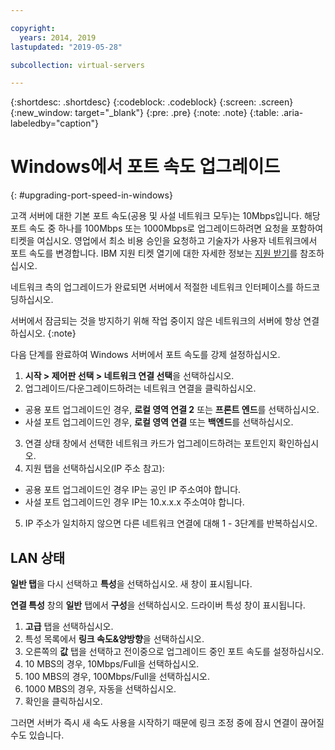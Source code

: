 ```yaml
---

copyright:
  years: 2014, 2019
lastupdated: "2019-05-28"

subcollection: virtual-servers

---
```


{:shortdesc: .shortdesc}
{:codeblock: .codeblock}
{:screen: .screen}
{:new_window: target="_blank"}
{:pre: .pre}
{:note: .note}
{:table: .aria-labeledby="caption"}

# Windows에서 포트 속도 업그레이드
{: #upgrading-port-speed-in-windows}

고객 서버에 대한 기본 포트 속도(공용 및 사설 네트워크 모두)는 10Mbps입니다. 해당 포트 속도 중 하나를 100Mbps 또는 1000Mbps로 업그레이드하려면 요청을 포함하여 티켓을 여십시오. 영업에서 최소 비용 승인을 요청하고 기술자가 사용자 네트워크에서 포트 속도를 변경합니다. IBM 지원 티켓 열기에 대한 자세한 정보는 [지원 받기](/docs/get-support?topic=get-support-getting-customer-support)를 참조하십시오.

네트워크 측의 업그레이드가 완료되면 서버에서 적절한 네트워크 인터페이스를 하드코딩하십시오.

서버에서 잠금되는 것을 방지하기 위해 작업 중이지 않은 네트워크의 서버에 항상 연결하십시오.
{:note}

다음 단계를 완료하여 Windows 서버에서 포트 속도를 강제 설정하십시오.  

1. **시작 > 제어판 선택 > 네트워크 연결 선택**을 선택하십시오.
2. 업그레이드/다운그레이드하려는 네트워크 연결을 클릭하십시오.
  * 공용 포트 업그레이드인 경우, **로컬 영역 연결 2** 또는 **프론트 엔드**를 선택하십시오.
  * 사설 포트 업그레이드인 경우, **로컬 영역 연결** 또는 **백엔드**를 선택하십시오.
3. 연결 상태 창에서 선택한 네트워크 카드가 업그레이드하려는 포트인지 확인하십시오.
4. 지원 탭을 선택하십시오(IP 주소 참고):
  * 공용 포트 업그레이드인 경우 IP는 공인 IP 주소여야 합니다.
  * 사설 포트 업그레이드인 경우 IP는 10.x.x.x 주소여야 합니다.
5. IP 주소가 일치하지 않으면 다른 네트워크 연결에 대해 1 - 3단계를 반복하십시오.

## LAN 상태

**일반 탭**을 다시 선택하고 **특성**을 선택하십시오. 새 창이 표시됩니다.

**연결 특성** 창의 **일반** 탭에서 **구성**을 선택하십시오. 드라이버 특성 창이 표시됩니다.

1. **고급** 탭을 선택하십시오.
2. 특성 목록에서 **링크 속도&양방향**을 선택하십시오.
3. 오른쪽의 **값** 탭을 선택하고 전이중으로 업그레이드 중인 포트 속도를 설정하십시오.
  1. 10 MBS의 경우, 10Mbps/Full을 선택하십시오.
  2. 100 MBS의 경우, 100Mbps/Full을 선택하십시오.
  3. 1000 MBS의 경우, 자동을 선택하십시오.
4. 확인을 클릭하십시오.  

그러면 서버가 즉시 새 속도 사용을 시작하기 때문에 링크 조정 중에 잠시 연결이 끊어질 수도 있습니다.
